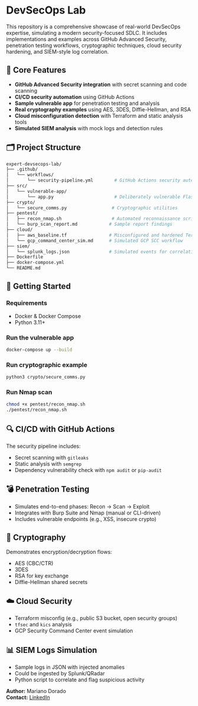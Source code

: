 # DevSecOps Lab

This repository is a comprehensive showcase of real-world DevSecOps expertise, simulating a modern security-focused SDLC. It includes implementations and examples across GitHub Advanced Security, penetration testing workflows, cryptographic techniques, cloud security hardening, and SIEM-style log correlation.

## 🔐 Core Features

- **GitHub Advanced Security integration** with secret scanning and code scanning
- **CI/CD security automation** using GitHub Actions
- **Sample vulnerable app** for penetration testing and analysis
- **Real cryptography examples** using AES, 3DES, Diffie-Hellman, and RSA
- **Cloud misconfiguration detection** with Terraform and static analysis tools
- **Simulated SIEM analysis** with mock logs and detection rules

## 🗂️ Project Structure

```bash
expert-devsecops-lab/
├── .github/
│   └── workflows/
│       └── security-pipeline.yml        # GitHub Actions security automation
├── src/
│   └── vulnerable-app/
│       └── app.py                       # Deliberately vulnerable Flask app
├── crypto/
│   └── secure_comms.py                 # Cryptographic utilities
├── pentest/
│   ├── recon_nmap.sh                   # Automated reconnaissance script
│   └── burp_scan_report.md            # Sample report findings
├── cloud/
│   ├── aws_baseline.tf                # Misconfigured and hardened Terraform example
│   └── gcp_command_center_sim.md      # Simulated GCP SCC workflow
├── siem/
│   └── splunk_logs.json               # Simulated events for correlation
├── Dockerfile
├── docker-compose.yml
└── README.md
```

## 🚀 Getting Started

### Requirements
- Docker & Docker Compose
- Python 3.11+

### Run the vulnerable app
```bash
docker-compose up --build
```

### Run cryptographic example
```bash
python3 crypto/secure_comms.py
```

### Run Nmap scan
```bash
chmod +x pentest/recon_nmap.sh
./pentest/recon_nmap.sh
```

## 🔍 CI/CD with GitHub Actions

The security pipeline includes:
- Secret scanning with `gitleaks`
- Static analysis with `semgrep`
- Dependency vulnerability check with `npm audit` or `pip-audit`

## 💣 Penetration Testing
- Simulates end-to-end phases: Recon → Scan → Exploit
- Integrates with Burp Suite and Nmap (manual or CLI-driven)
- Includes vulnerable endpoints (e.g., XSS, insecure crypto)

## 🧮 Cryptography
Demonstrates encryption/decryption flows:
- AES (CBC/CTR)
- 3DES
- RSA for key exchange
- Diffie-Hellman shared secrets

## ☁️ Cloud Security
- Terraform misconfig (e.g., public S3 bucket, open security groups)
- `tfsec` and `kics` analysis
- GCP Security Command Center event simulation

## 📊 SIEM Logs Simulation
- Sample logs in JSON with injected anomalies
- Could be ingested by Splunk/QRadar
- Python script to correlate and flag suspicious activity

**Author:** Mariano Dorado  
**Contact:** [LinkedIn](https://linkedin.com/in/nanodorado)